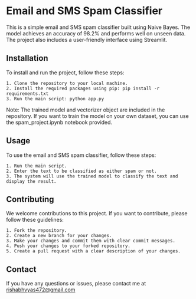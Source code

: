 # Email and SMS Spam Classifier

This is a simple email and SMS spam classifier built using Naive Bayes. The model achieves an accuracy of 98.2% and performs well on unseen data. The project also includes a user-friendly interface using Streamlit.

## Installation

To install and run the project, follow these steps:

    1. Clone the repository to your local machine.
    2. Install the required packages using pip: pip install -r requirements.txt
    3. Run the main script: python app.py

Note: The trained model and vectorizer object are included in the repository. If you want to train the model on your own dataset, you can use the spam_project.ipynb notebook provided.

## Usage

To use the email and SMS spam classifier, follow these steps:

    1. Run the main script.
    2. Enter the text to be classified as either spam or not.
    3. The system will use the trained model to classify the text and display the result.

## Contributing

We welcome contributions to this project. If you want to contribute, please follow these guidelines:

    1. Fork the repository.
    2. Create a new branch for your changes.
    3. Make your changes and commit them with clear commit messages.
    4. Push your changes to your forked repository.
    5. Create a pull request with a clear description of your changes.

## Contact
If you have any questions or issues, please contact me at rishabhvyas472@gmail.com

